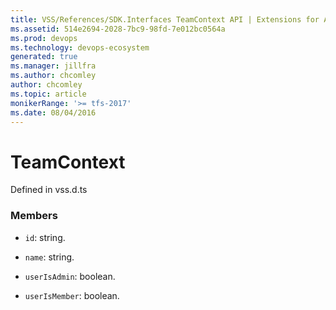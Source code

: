 ```yaml
---
title: VSS/References/SDK.Interfaces TeamContext API | Extensions for Azure DevOps Services
ms.assetid: 514e2694-2028-7bc9-98fd-7e012bc0564a
ms.prod: devops
ms.technology: devops-ecosystem
generated: true
ms.manager: jillfra
ms.author: chcomley
author: chcomley
ms.topic: article
monikerRange: '>= tfs-2017'
ms.date: 08/04/2016
---
```


# TeamContext

Defined in vss.d.ts



### Members

* `id`: string. 

* `name`: string. 

* `userIsAdmin`: boolean. 

* `userIsMember`: boolean. 

